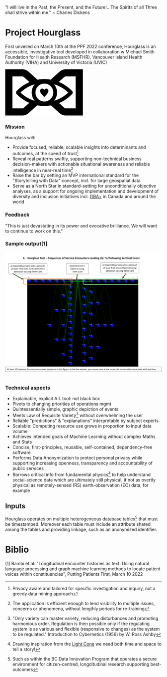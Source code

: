 "I will live in the Past, the Present, and the Future!.. The Spirits of all Three shall strive within me." ~ Charles Dickens

# Project Hourglass
First unveiled on March 10th at the PPF 2022 conference, Hourglass is an accessible, investigative tool developed in collaboration w Michael Smith Foundation for Health Research (MSFHR), Vancouver Island Health Authority (VIHA) and University of Victoria (UVIC) 

<img src="doc/hourglass.png" width="250">

### Mission
Hourglass will:
* Provide focused, reliable, scalable insights into determinants and outcomes, at the speed of trust[^1]
* Reveal real patterns swiftly, supporting non-technical business decision-makers with actionable situational awareness and reliable intelligence in near-real time[^2] 
* Raise the bar by setting an MVP international standard for the "Storytelling with Data" concept, incl. for large geospatial data
* Serve as a North Star in standard-setting for unconditionally objective analyses, as a support for ongoing implementation and development of diversity and inclusion initiatives incl. [GBA+](https://www2.gov.bc.ca/assets/gov/british-columbians-our-governments/services-policies-for-government/gender-equity/factsheet-gba.pdf) in Canada and around the world

### Feedback
<!-- "This research has hit paydirt. This is a significant accomplishment."

"I will become very familiar with that tool and its potential for use by normal human beings." -->
"This is just devastating in its power and evocative brilliance.  We will want to continue to work on this."

### Sample output[1]
<img src="doc/PPF_2022.png" width="800">

### Technical aspects
* Explainable, explicit A.I. tool: not black box
* Pivots to changing priorities of operations mgmt
* Quintessentially simple, graphic depiction of events
* Meets Law of Requisite Variety[^3] without overwhelming the user
* Reliable "predictions" & "explanations" interpretable by subject experts
* Scalable: Computing resource use grows in proportion to input data volume
* Achieves intended goals of Machine Learning without complex Maths and Stats
* Concise, first-principles, reusable, self-contained, dependency-free software
* Performs Data Anonymization to protect personal privacy while supporting increasing openness, transparency and accountability of public services
* Borrows critical info from fundamental physics[^4] to help understand social-science data which are ultimately still physical, if not as overtly physical as remotely-sensed (RS) earth-observation (EO) data, for example 

## Inputs
Hourglass operates on multiple heterogeneous database tables[^5] that must be timestamped. Moreover each table must include an attribute shared among the tables and providing linkage, such as an anonymized identifier.

# Biblio
[1] Bambi et al: "Longitudinal encounter histories as text: Using natural language processing and graph machine learning methods to locate patient voices within constituencies", Putting Patients First, March 10 2022

[^1]: Privacy aware and tailored for specific investigation and inquiry, not a greedy data mining approach
[^2]: The application is efficient enough to lend visibility to multiple issues, concerns or phenomena, without lengthly periods for re-training     
[^3]: "Only variety can master variety, reducing disturbances and promoting harmonious order. Regulation is then possible only if the regulating system is as various and flexible (responsive to changes) as the system to be regulated." Introduction to Cybernetics (1956) by W. Ross Ashby
[^4]: Drawing inspiration from the [Light Cone](https://en.wikipedia.org/wiki/Light_cone) we need both time and space to tell a story!
[^5]: Such as within the BC Data Innovation Program that operates a secure environment for citizen-centred, longditudinal research supporting best-outcomes
